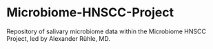 # Microbiome-HNSCC-Project
Repository of salivary microbiome data within the Microbiome HNSCC Project, led by Alexander Rühle, MD.
